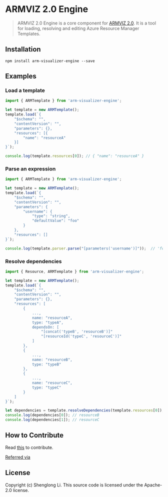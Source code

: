 # ARMVIZ 2.0 Engine
> ARMVIZ 2.0 Engine is a core component for [ARMVIZ 2.0](https://github.com/msshli/arm-visualizer). It is a tool for loading, resolving and editing Azure Resource Manager Templates.

## Installation

```
npm install arm-visualizer-engine --save
```

## Examples

### Load a template

```js
import { ARMTemplate } from 'arm-visualizer-engine';

let template = new ARMTemplate();
template.load(`{
    "$schema": "",
    "contentVersion": "",
    "parameters": {},
    "resources": [{
        "name": "resourceA" 
    }]
}`);

console.log(template.resources[0]); // { "name": "resourceA" }
```

### Parse an expression


```js
import { ARMTemplate } from 'arm-visualizer-engine';

let template = new ARMTemplate();
template.load(`{
    "$schema": "",
    "contentVersion": "",
    "parameters": {
        "username": {
            "type": "string",
            "defaultValue": "foo"
        }
    },
    "resources": []
}`);

console.log(template.parser.parse("[parameters('username')]"));  // 'foo'
```

### Resolve dependencies

```js
import { Resource, ARMTemplate } from 'arm-visualizer-engine';

let template = new ARMTemplate();
template.load(`{
    "$schema": "",
    "contentVersion": "",
    "parameters": {},
    "resources": [
        {
            ...,
            name: "resourceA",
            type: "typeA",
            dependsOn: [
                "[concat('typeB', 'resourceB')]"
                "[resourceId('typeC', 'resourceC')]"
            ]
        },
        {
            ...,
            name: "resourceB",
            type: "typeB"
        },
        {
            ...,
            name: "resourceC",
            type: "typeC"
        }
    ]
}`);

let dependencies = template.resolveDependencies(template.resources[0]);
console.log(dependencies[0]); // resourceB
console.log(dependencies[1]); // resourceC

```

## How to Contribute
Read [this](https://github.com/msshli/arm-visualizer-engine/blob/master/CONTRIBUTING.md) to contribute.

[Referred via](https://github.com/joeybaker/generator-iojs)

## License

Copyright (c) Shenglong Li.
This source code is licensed under the Apache-2.0 license.
